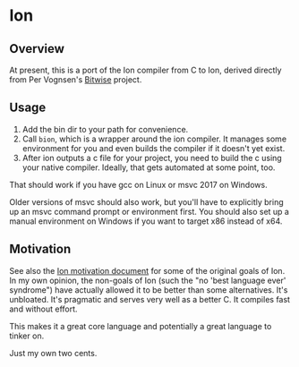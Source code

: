 # Ion


## Overview

At present, this is a port of the Ion compiler from C to Ion, derived directly
from Per Vognsen's [Bitwise](https://github.com/pervognsen/bitwise) project.


## Usage

1. Add the bin dir to your path for convenience.
2. Call `bion`, which is a wrapper around the ion compiler.
   It manages some environment for you and even builds the compiler if it
   doesn't yet exist.
3. After ion outputs a c file for your project, you need to build the c using
   your native compiler.
   Ideally, that gets automated at some point, too.

That should work if you have gcc on Linux or msvc 2017 on Windows.

Older versions of msvc should also work, but you'll have to explicitly bring up
an msvc command prompt or environment first.
You should also set up a manual environment on Windows if you want to target x86
instead of x64.


## Motivation

See also the [Ion motivation document](https://github.com/pervognsen/bitwise/blob/master/notes/ion_motivation.md)
for some of the original goals of Ion.
In my own opinion, the non-goals of Ion (such the "no 'best language ever'
syndrome") have actually allowed it to be better than some alternatives.
It's unbloated.
It's pragmatic and serves very well as a better C.
It compiles fast and without effort.

This makes it a great core language and potentially a great language to tinker
on.

Just my own two cents.
